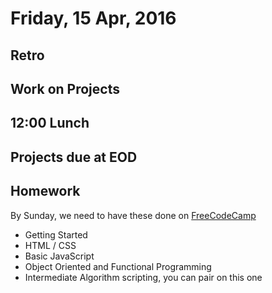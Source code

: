 Friday, 15 Apr, 2016
====================

Retro
-----

Work on Projects
----------------


12:00 Lunch
-----------


Projects due at EOD
-------------------


Homework
--------

By Sunday, we need to have these done on [FreeCodeCamp](https://www.freecodecamp.com/map)

* Getting Started
* HTML / CSS
* Basic JavaScript
* Object Oriented and Functional Programming
* Intermediate Algorithm scripting, you can pair on this one
